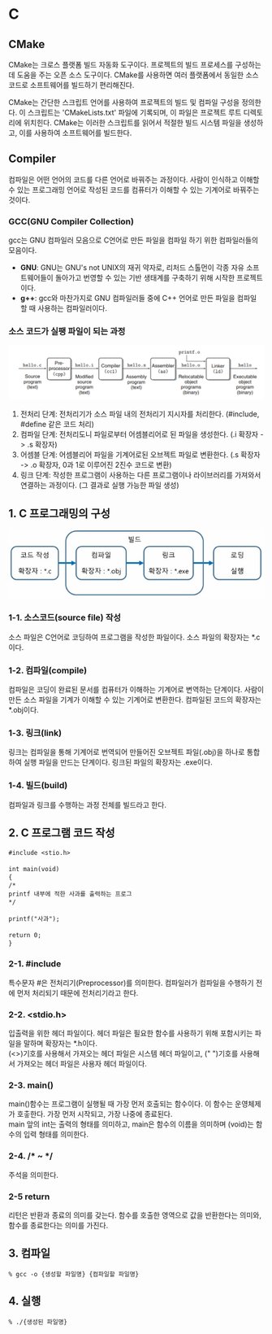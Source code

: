 # C

## CMake
CMake는 크로스 플랫폼 빌드 자동화 도구이다. 프로젝트의 빌드 프로세스를 구성하는데 도움을 주는 오픈 소스 도구이다. CMake를 사용하면 여러 플랫폼에서 동일한 소스 코드로 소프트웨어를 빌드하기 편리해진다.

CMake는 간단한 스크립트 언어를 사용하여 프로젝트의 빌드 및 컴파일 구성을 정의한다. 이 스크립트는 'CMakeLists.txt' 파일에 기록되며, 이 파일은 프로젝트 루트 디렉토리에 위치힌다. CMake는 이러한 스크립트를 읽어서 적절한 빌드 시스템 파일을 생성하고, 이를 사용하여 소프트웨어를 빌드한다.

## Compiler
컴파일은 어떤 언어의 코드를 다른 언어로 바꿔주는 과정이다. 사람이 인식하고 이해할 수 있는 프로그래밍 언어로 작성된 코드를 컴퓨터가 이해할 수 있는 기계어로 바꿔주는 것이다.

### GCC(GNU Compiler Collection)
gcc는 GNU 컴파일러 모음으로 C언어로 만든 파일을 컴파일 하기 위한 컴파일러들의 모음이다.
- **GNU**: GNU는 GNU's not UNIX의 재귀 약자로, 리처드 스톨먼이 각종 자유 소프트웨어들이 돌아가고 번영할 수 있는 기반 생태계를 구축하기 위해 시작한 프로젝트이다.
- **g++**: gcc와 마찬가지로 GNU 컴파일러들 중에 C++ 언어로 만든 파일을 컴파일 할 때 사용하는 컴파일러이다.

### 소스 코드가 실팽 파일이 되는 과정
![img.png](./_img/img0.png)
1. 전처리 단계: 전처리기가 소스 파일 내의 전처리기 지시자를 처리한다. (#include, #define 같은 코드 처리)
2. 컴파일 단계: 전처리도니 파일로부터 어셈블리어로 된 파일을 생성한다. (.i 확장자 -> .s 확장자)
3. 어셈블 단계: 어셈블리어 파일을 기계어로된 오브젝트 파일로 변환한다. (.s 확장자 -> .o 확장자, 0과 1로 이루어진 2진수 코드로 변환)
4. 링크 단계: 작성한 프로그램이 사용하는 다른 프로그램이나 라이브러리를 가져와서 연결하는 과정이다. (그 결과로 실행 가능한 파일 생성)

## 1. C 프로그래밍의 구성
![img10.png](img%2Fimg10.png)
### 1-1. 소스코드(source file) 작성 
소스 파일은 C언어로 코딩하여 프로그램을 작성한 파일이다. 소스 파일의 확장자는 *.c이다. 

### 1-2. 컴파일(compile)
컴파일은 코딩이 완료된 문서를 컴퓨터가 이해하는 기계어로 변역하는 단계이다. 사람이 만든 소스 파일을 기계가 이해할 수 있는 기계어로 변환한다. 컴파일된 코드의 확장자는 *.obj이다.

### 1-3. 링크(link)
링크는 컴파일을 통해 기계어로 번역되어 만들어진 오브젝트 파일(.obj)을 하나로 통합하여 실행 파일을 만드는 단계이다. 링크된 파일의 확장자는 .exe이다.

### 1-4. 빌드(build)
컴파일과 링크를 수행하는 과정 전체를 빌드라고 한다. 


## 2. C 프로그램 코드 작성

    #include <stio.h>
    
    int main(void)
    {
    /*
    printf 내부에 적한 사과를 출력하는 프로그
    */

    printf("사과");

    return 0;
    }


### 2-1. #include
특수문자 #은 전처리기(Preprocessor)를 의미한다. 컴파일러가 컴파일을 수행하기 전에 먼저 처리되기 때문에 전처리기라고 한다. 

### 2-2. <stdio.h>
입출력을 위한 헤더 파일이다. 헤더 파일은 필요한 함수를 사용하기 위해 포함시키는 파일을 말하며 확장자는 *.h이다.  
(<>)기호를 사용해서 가져오는 헤더 파일은 시스템 헤더 파일이고, (" ")기호를 사용해서 가져오는 헤더 파일은 사용자 헤더 파일이다.

### 2-3. main()
main()함수는 프로그램이 실행될 때 가장 먼저 호출되는 함수이다. 이 함수는 운영체제가 호춯한다. 가장 먼저 시작되고, 가장 나중에 종료된다.  
main 앞의 int는 출력의 형태를 의미하고, main은 함수의 이름을 의미하며 (void)는 함수의 입력 형태를 의미한다.

### 2-4. /* ~ */
주석을 의미한다.

### 2-5 return
리턴은 반환과 종료의 의미를 갖는다. 함수를 호출한 영역으로 값을 반환한다는 의미와, 함수를 종료한다는 의미를 가진다.


## 3. 컴파일

    % gcc -o {생성할 파일명} {컴파일할 파일명}

## 4. 실행

    % ./{생성된 파일명}

